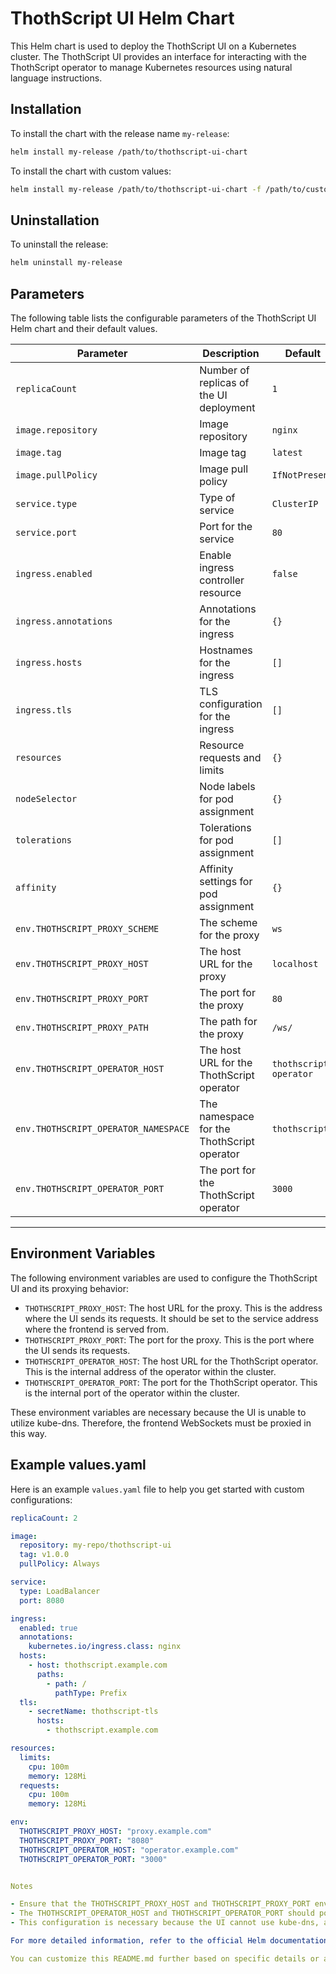 # ThothScript UI Helm Chart

This Helm chart is used to deploy the ThothScript UI on a Kubernetes cluster. The ThothScript UI provides an interface for interacting with the ThothScript operator to manage Kubernetes resources using natural language instructions.

## Installation

To install the chart with the release name `my-release`:

```sh
helm install my-release /path/to/thothscript-ui-chart
```

To install the chart with custom values:

```sh
helm install my-release /path/to/thothscript-ui-chart -f /path/to/custom-values.yaml
```

## Uninstallation

To uninstall the release:

```sh
helm uninstall my-release
```

## Parameters

The following table lists the configurable parameters of the ThothScript UI Helm chart and their default values.


| Parameter                              | Description                                    | Default                  |
|----------------------------------------|------------------------------------------------|--------------------------|
| `replicaCount`                         | Number of replicas of the UI deployment        | `1`                      |
| `image.repository`                     | Image repository                               | `nginx`                  |
| `image.tag`                            | Image tag                                      | `latest`                 |
| `image.pullPolicy`                     | Image pull policy                              | `IfNotPresent`           |
| `service.type`                         | Type of service                                | `ClusterIP`              |
| `service.port`                         | Port for the service                           | `80`                     |
| `ingress.enabled`                      | Enable ingress controller resource             | `false`                  |
| `ingress.annotations`                  | Annotations for the ingress                    | `{}`                     |
| `ingress.hosts`                        | Hostnames for the ingress                      | `[]`                     |
| `ingress.tls`                          | TLS configuration for the ingress              | `[]`                     |
| `resources`                            | Resource requests and limits                   | `{}`                     |
| `nodeSelector`                         | Node labels for pod assignment                 | `{}`                     |
| `tolerations`                          | Tolerations for pod assignment                 | `[]`                     |
| `affinity`                             | Affinity settings for pod assignment           | `{}`                     |
| `env.THOTHSCRIPT_PROXY_SCHEME`         | The scheme for the proxy                       | `ws`                     |
| `env.THOTHSCRIPT_PROXY_HOST`           | The host URL for the proxy                     | `localhost`              |
| `env.THOTHSCRIPT_PROXY_PORT`           | The port for the proxy                         | `80`                     |
| `env.THOTHSCRIPT_PROXY_PATH`           | The path for the proxy                         | `/ws/`                   |
| `env.THOTHSCRIPT_OPERATOR_HOST`        | The host URL for the ThothScript operator      | `thothscript-operator`   |
| `env.THOTHSCRIPT_OPERATOR_NAMESPACE`   | The namespace for the ThothScript operator     | `thothscript`            |
| `env.THOTHSCRIPT_OPERATOR_PORT`        | The port for the ThothScript operator          | `3000`                   |


----


## Environment Variables

The following environment variables are used to configure the ThothScript UI and its proxying behavior:

- `THOTHSCRIPT_PROXY_HOST`: The host URL for the proxy. This is the address where the UI sends its requests. It should be set to the service address where the frontend is served from.
- `THOTHSCRIPT_PROXY_PORT`: The port for the proxy. This is the port where the UI sends its requests.
- `THOTHSCRIPT_OPERATOR_HOST`: The host URL for the ThothScript operator. This is the internal address of the operator within the cluster.
- `THOTHSCRIPT_OPERATOR_PORT`: The port for the ThothScript operator. This is the internal port of the operator within the cluster.

These environment variables are necessary because the UI is unable to utilize kube-dns. Therefore, the frontend WebSockets must be proxied in this way.

## Example values.yaml

Here is an example `values.yaml` file to help you get started with custom configurations:

```yaml
replicaCount: 2

image:
  repository: my-repo/thothscript-ui
  tag: v1.0.0
  pullPolicy: Always

service:
  type: LoadBalancer
  port: 8080

ingress:
  enabled: true
  annotations:
    kubernetes.io/ingress.class: nginx
  hosts:
    - host: thothscript.example.com
      paths:
        - path: /
          pathType: Prefix
  tls:
    - secretName: thothscript-tls
      hosts:
        - thothscript.example.com

resources:
  limits:
    cpu: 100m
    memory: 128Mi
  requests:
    cpu: 100m
    memory: 128Mi

env:
  THOTHSCRIPT_PROXY_HOST: "proxy.example.com"
  THOTHSCRIPT_PROXY_PORT: "8080"
  THOTHSCRIPT_OPERATOR_HOST: "operator.example.com"
  THOTHSCRIPT_OPERATOR_PORT: "3000"


Notes

- Ensure that the THOTHSCRIPT_PROXY_HOST and THOTHSCRIPT_PROXY_PORT environment variables are set correctly for the UI to send requests to the nginx container.
- The THOTHSCRIPT_OPERATOR_HOST and THOTHSCRIPT_OPERATOR_PORT should point to the ThothScript operator within the cluster.
- This configuration is necessary because the UI cannot use kube-dns, and the frontend WebSockets must be proxied through nginx.

For more detailed information, refer to the official Helm documentation: Helm.

You can customize this README.md further based on specific details or additional parameters you have in your Helm chart.